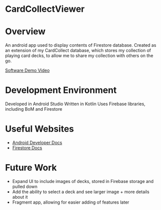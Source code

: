 # CardCollectViewer

# Overview

An android app used to display contents of Firestore database.
Created as an extension of my CardCollect database, which stores my collection of playing card decks, to allow me to share
my collection with others on the go.

[Software Demo Video](https://youtu.be/Epgb8iE7OC8)

# Development Environment

Developed in Android Studio
Written in Kotlin
Uses Firebase libraries, including BoM and Firestore

# Useful Websites

* [Android Developer Docs](https://developer.android.com/docs)
* [Firestore Docs](https://firebase.google.com/docs/firestore)

# Future Work

* Expand UI to include images of decks, stored in Firebase storage and pulled down
* Add the ability to select a deck and see larger image + more details about it
* Fragment app, allowing for easier adding of features later
